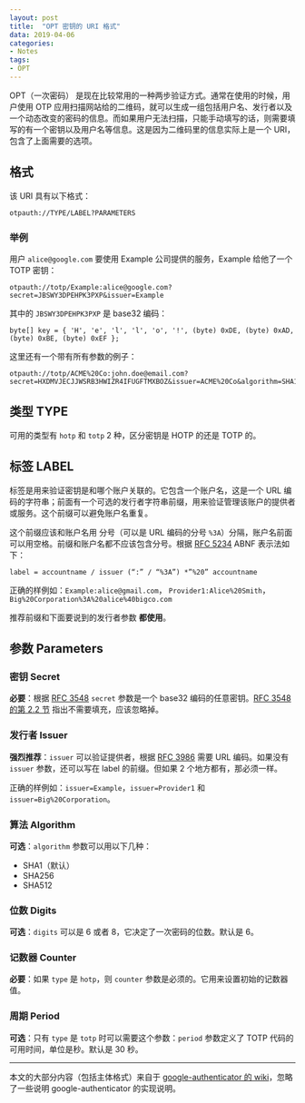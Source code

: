 ```yaml
---
layout: post
title:  "OPT 密钥的 URI 格式"
data: 2019-04-06
categories:
- Notes
tags:
- OPT
---
```


OPT（一次密码） 是现在比较常用的一种两步验证方式。通常在使用的时候，用户使用 OTP 应用扫描网站给的二维码，就可以生成一组包括用户名、发行者以及一个动态改变的密码的信息。而如果用户无法扫描，只能手动填写的话，则需要填写的有一个密钥以及用户名等信息。这是因为二维码里的信息实际上是一个 URI，包含了上面需要的选项。

## 格式

该 URI 具有以下格式：

```
otpauth://TYPE/LABEL?PARAMETERS
```

### 举例

用户 `alice@google.com` 要使用 Example 公司提供的服务，Example 给他了一个 TOTP 密钥：

```
otpauth://totp/Example:alice@google.com?secret=JBSWY3DPEHPK3PXP&issuer=Example
```

其中的 `JBSWY3DPEHPK3PXP` 是 base32 编码：

```
byte[] key = { 'H', 'e', 'l', 'l', 'o', '!', (byte) 0xDE, (byte) 0xAD, (byte) 0xBE, (byte) 0xEF };
```

这里还有一个带有所有参数的例子：

```
otpauth://totp/ACME%20Co:john.doe@email.com?secret=HXDMVJECJJWSRB3HWIZR4IFUGFTMXBOZ&issuer=ACME%20Co&algorithm=SHA1&digits=6&period=30
```

## 类型 TYPE

可用的类型有 `hotp` 和 `totp` 2 种，区分密钥是 HOTP 的还是 TOTP 的。

## 标签 LABEL

标签是用来验证密钥是和哪个账户关联的。它包含一个账户名，这是一个 URL 编码的字符串；前面有一个可选的发行者字符串前缀，用来验证管理该账户的提供者或服务。这个前缀可以避免账户名重复。

这个前缀应该和账户名用 分号（可以是 URL 编码的分号 `%3A`）分隔，账户名前面可以用空格。前缀和账户名都不应该包含分号。根据 [RFC 5234](http://tools.ietf.org/html/rfc5234) ABNF 表示法如下：

```
label = accountname / issuer (“:” / “%3A”) *”%20” accountname
```

正确的样例如：`Example:alice@gmail.com`， `Provider1:Alice%20Smith`， `Big%20Corporation%3A%20alice%40bigco.com`

推荐前缀和下面要说到的发行者参数 **都使用**。


## 参数 Parameters

### 密钥 Secret

**必要**：根据 [RFC 3548](http://tools.ietf.org/html/rfc3548) `secret` 参数是一个 base32 编码的任意密钥。[RFC 3548 的第 2.2 节](https://tools.ietf.org/html/rfc3548#section-2.2) 指出不需要填充，应该忽略掉。

### 发行者 Issuer

**强烈推荐**：`issuer` 可以验证提供者，根据 [RFC 3986](http://tools.ietf.org/html/rfc3986) 需要 URL 编码。如果没有 `issuer` 参数，还可以写在 label 的前缀。但如果 2 个地方都有，那必须一样。

正确的样例如：`issuer=Example`，`issuer=Provider1` 和 `issuer=Big%20Corporation`。

### 算法 Algorithm

**可选**：`algorithm` 参数可以用以下几种：

- SHA1（默认）
- SHA256
- SHA512

### 位数 Digits

**可选**：`digits` 可以是 6 或者 8，它决定了一次密码的位数。默认是 6。


### 记数器 Counter

**必要**：如果 `type` 是 `hotp`，则 `counter` 参数是必须的。它用来设置初始的记数器值。

### 周期 Period

**可选**：只有 `type` 是 `totp` 时可以需要这个参数：`period` 参数定义了 TOTP 代码的可用时间，单位是秒。默认是 30 秒。


---

本文的大部分内容（包括主体格式）来自于 [google-authenticator 的 wiki](https://github.com/google/google-authenticator/wiki/Key-Uri-Format)，忽略了一些说明 google-authenticator 的实现说明。